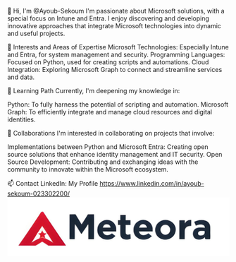 👋 Hi, I'm @Ayoub-Sekoum
I'm passionate about Microsoft solutions, with a special focus on Intune and Entra. I enjoy discovering and developing innovative approaches that integrate Microsoft technologies into dynamic and useful projects.

👀 Interests and Areas of Expertise
Microsoft Technologies: Especially Intune and Entra, for system management and security.
Programming Languages: Focused on Python, used for creating scripts and automations.
Cloud Integration: Exploring Microsoft Graph to connect and streamline services and data.

🌱 Learning Path
Currently, I'm deepening my knowledge in:

Python: To fully harness the potential of scripting and automation.
Microsoft Graph: To efficiently integrate and manage cloud resources and digital identities.

💞️ Collaborations
I'm interested in collaborating on projects that involve:

Implementations between Python and Microsoft Entra: Creating open source solutions that enhance identity management and IT security.
Open Source Development: Contributing and exchanging ideas with the community to innovate within the Microsoft ecosystem.

📫 Contact
LinkedIn: My Profile https://www.linkedin.com/in/ayoub-sekoum-023302200/
![LogoSlogan](https://raw.githubusercontent.com/Ayoub-Sekoum/Ayoub-Sekoum/main/LogoSlogan.png)
